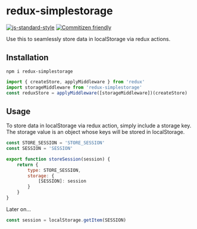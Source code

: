 # redux-simplestorage

[![js-standard-style](https://img.shields.io/badge/code%20style-standard-brightgreen.svg)](http://standardjs.com/)
[![Commitizen friendly](https://img.shields.io/badge/commitizen-friendly-brightgreen.svg)](http://commitizen.github.io/cz-cli/)

Use this to seamlessly store data in localStorage via redux actions.

## Installation
`npm i redux-simplestorage`

```javascript
import { createStore, applyMiddleware } from 'redux'
import storageMiddleware from 'redux-simplestorage'
const reduxStore = applyMiddleware([storageMiddleware])(createStore)
```

## Usage

To store data in localStorage via redux action, simply include a storage key.
The storage value is an object whose keys will be stored in localStorage.

```javascript
const STORE_SESSION = 'STORE_SESSION'
const SESSION = 'SESSION'

export function storeSession(session) {
    return {
        type: STORE_SESSION,
        storage: {
            [SESSION]: session
        }
    }
}
```

Later on...
```javascript
const session = localStorage.getItem(SESSION)
```
